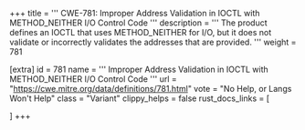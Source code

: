 +++
title = '''
CWE-781: Improper Address Validation in IOCTL with METHOD_NEITHER I/O Control Code
'''
description	= '''
The product defines an IOCTL that uses METHOD_NEITHER for I/O, but it does not validate or incorrectly validates the addresses that are provided.
'''
weight = 781

[extra]
id = 781
name = '''
Improper Address Validation in IOCTL with METHOD_NEITHER I/O Control Code
'''
url = "https://cwe.mitre.org/data/definitions/781.html"
vote = "No Help, or Langs Won't Help"
class = "Variant"
clippy_helps = false
rust_docs_links = [
	
]
+++
